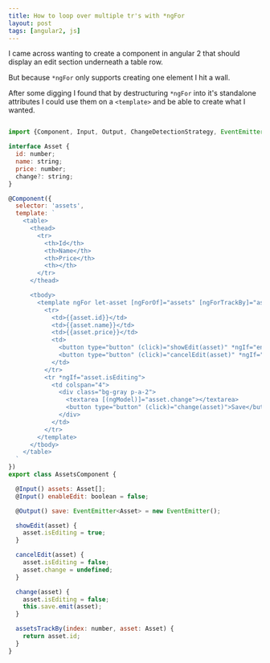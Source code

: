 ```yaml
---
title: How to loop over multiple tr's with *ngFor
layout: post
tags: [angular2, js]
---
```


I came across wanting to create a component in angular 2 that should display an edit section underneath a table row.

But because `*ngFor` only supports creating one element I hit a wall.

After some digging I found that by destructuring `*ngFor` into it's standalone attributes I could use them on a `<template>` and be able to create what I wanted.

```javascript

import {Component, Input, Output, ChangeDetectionStrategy, EventEmitter} from 'angular2/core';

interface Asset {
  id: number;
  name: string;
  price: number;
  change?: string;
}

@Component({
  selector: 'assets',
  template: `
    <table>
      <thead>
        <tr>
          <th>Id</th>
          <th>Name</th>
          <th>Price</th>
          <th></th>
        </tr>
      </thead>

      <tbody>
        <template ngFor let-asset [ngForOf]="assets" [ngForTrackBy]="assetTrackBy">
          <tr>
            <td>{{asset.id}}</td>
            <td>{{asset.name}}</td>
            <td>{{asset.price}}</td>
            <td>
              <button type="button" (click)="showEdit(asset)" *ngIf="enableEdit && !asset.isEditing">Edit</button>
              <button type="button" (click)="cancelEdit(asset)" *ngIf="asset.isEditing">Cancel</button>
            </td>
          </tr>
          <tr *ngIf="asset.isEditing">
            <td colspan="4">
              <div class="bg-gray p-a-2">
                <textarea [(ngModel)]="asset.change"></textarea>
                <button type="button" (click)="change(asset)">Save</button>
              </div>
            </td>
          </tr>
        </template>
      </tbody>
    </table>
  `
})
export class AssetsComponent {

  @Input() assets: Asset[];
  @Input() enableEdit: boolean = false;

  @Output() save: EventEmitter<Asset> = new EventEmitter();

  showEdit(asset) {
    asset.isEditing = true;
  }

  cancelEdit(asset) {
    asset.isEditing = false;
    asset.change = undefined;
  }

  change(asset) {
    asset.isEditing = false;
    this.save.emit(asset);
  }

  assetsTrackBy(index: number, asset: Asset) {
    return asset.id;
  }
}


```
